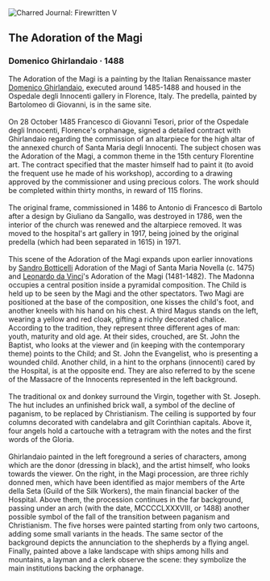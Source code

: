 <div class="artwork-of-the-day">
  <div class="container">
    <div class="img-wrapper">
      <img
        src="https://uploads6.wikiart.org/00340/images/domenico-ghirlandaio/wijzen2-ghirlandaio-grt.jpg!Large.jpg"
        alt="Charred Journal: Firewritten V" />
    </div>
    <div class="artwork-detail">
      <div class="artwork-origin"> 
        <h2 class="artwork-name">The Adoration of the Magi</h2>
        <h3 class="artist">
          Domenico Ghirlandaio
                    ·  1488
        </h3>
      </div>
      <p class="description">
        <span class="artwork-description-text ng-binding" ng-bind-html="viewModel.ArtworkOfTheDay.Description | unsafe">The Adoration of the Magi is a painting by the Italian Renaissance master <a target="_blank" href="/en/domenico-ghirlandaio">Domenico Ghirlandaio</a>, executed around 1485-1488 and housed in the Ospedale degli Innocenti gallery in Florence, Italy. The predella, painted by Bartolomeo di Giovanni, is in the same site.
<br>
<br>On 28 October 1485 Francesco di Giovanni Tesori, prior of the Ospedale degli Innocenti, Florence's orphanage, signed a detailed contract with Ghirlandaio regarding the commission of an altarpiece for the high altar of the annexed church of Santa Maria degli Innocenti. The subject chosen was the Adoration of the Magi, a common theme in the 15th century Florentine art. The contract specified that the master himself had to paint it (to avoid the frequent use he made of his workshop), according to a drawing approved by the commissioner and using precious colors. The work should be completed within thirty months, in reward of 115 florins.
<br>
<br>The original frame, commissioned in 1486 to Antonio di Francesco di Bartolo after a design by Giuliano da Sangallo, was destroyed in 1786, wen the interior of the church was renewed and the altarpiece removed. It was moved to the hospital's art gallery in 1917, being joined by the original predella (which had been separated in 1615) in 1971.
<br>
<br>This scene of the Adoration of the Magi expands upon earlier innovations by <a target="_blank" href="/en/sandro-botticelli">Sandro Botticelli</a> Adoration of the Magi of Santa Maria Novella (c. 1475) and <a target="_blank" href="/en/leonardo-da-vinci">Leonardo da Vinci</a>'s Adoration of the Magi (1481-1482). The Madonna occupies a central position inside a pyramidal composition. The Child is held up to be seen by the Magi and the other spectators. Two Magi are positioned at the base of the composition, one kisses the child's foot, and another kneels with his hand on his chest. A third Magus stands on the left, wearing a yellow and red cloak, gifting a richly decorated chalice. According to the tradition, they represent three different ages of man: youth, maturity and old age. At their sides, crouched, are St. John the Baptist, who looks at the viewer and (in keeping with the contemporary theme) points to the Child; and St. John the Evangelist, who is presenting a wounded child. Another child, in a hint to the orphans (innocenti) cared by the Hospital, is at the opposite end. They are also referred to by the scene of the Massacre of the Innocents represented in the left background.
<br>
<br>The traditional ox and donkey surround the Virgin, together with St. Joseph. The hut includes an unfinished brick wall, a symbol of the decline of paganism, to be replaced by Christianism. The ceiling is supported by four columns decorated with candelabra and gilt Corinthian capitals. Above it, four angels hold a cartouche with a tetragram with the notes and the first words of the Gloria.
<br>
<br>Ghirlandaio painted in the left foreground a series of characters, among which are the donor (dressing in black), and the artist himself, who looks towards the viewer. On the right, in the Magi procession, are three richly donned men, which have been identified as major members of the Arte della Seta (Guild of the Silk Workers), the main financial backer of the Hospital. Above them, the procession continues in the far background, passing under an arch (with the date, MCCCCLXXXVIII, or 1488) another possible symbol of the fall of the transition between paganism and Christianism. The five horses were painted starting from only two cartoons, adding some small variants in the heads. The same sector of the background depicts the annunciation to the shepherds by a flying angel. Finally, painted above a lake landscape with ships among hills and mountains, a layman and a clerk observe the scene: they symbolize the main institutions backing the orphanage.</span>
                        <div class="text-shadow-container" ng-show="showShadow" style=""></div>
      </p>
    </div>
  </div>

</div>

